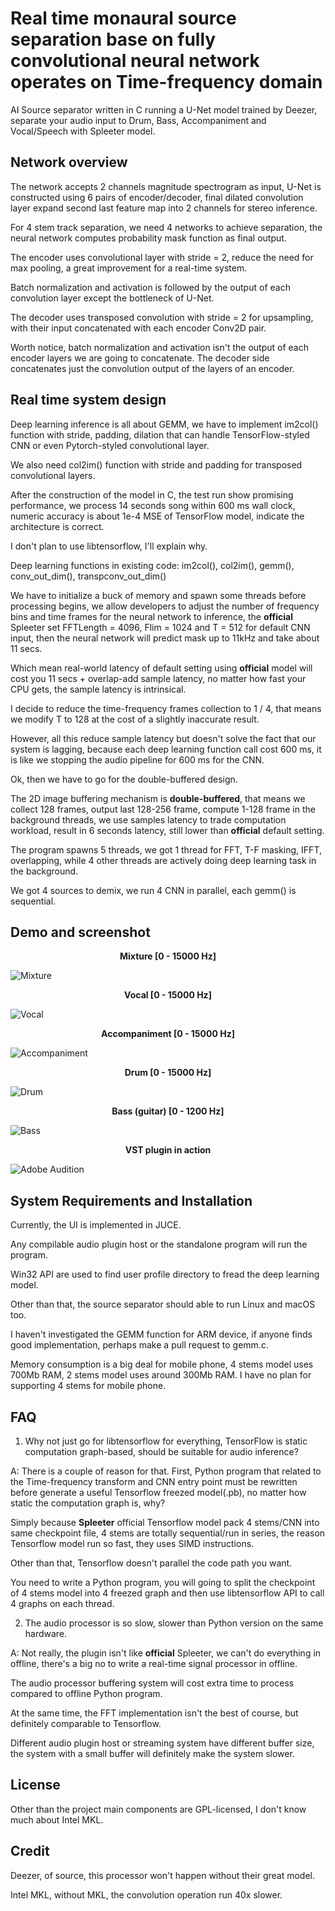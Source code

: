 # Real time monaural source separation base on fully convolutional neural network operates on Time-frequency domain
AI Source separator written in C running a U-Net model trained by Deezer, separate your audio input to Drum, Bass, Accompaniment and Vocal/Speech with Spleeter model.

## Network overview
The network accepts 2 channels magnitude spectrogram as input, U-Net is constructed using 6 pairs of encoder/decoder, final dilated convolution layer expand second last feature map into 2 channels for stereo inference.

For 4 stem track separation, we need 4 networks to achieve separation, the neural network computes probability mask function as final output.

The encoder uses convolutional layer with stride = 2, reduce the need for max pooling, a great improvement for a real-time system.

Batch normalization and activation is followed by the output of each convolution layer except the bottleneck of U-Net.

The decoder uses transposed convolution with stride = 2 for upsampling, with their input concatenated with each encoder Conv2D pair.

Worth notice, batch normalization and activation isn't the output of each encoder layers we are going to concatenate. The decoder side concatenates just the convolution output of the layers of an encoder. 

## Real time system design
Deep learning inference is all about GEMM, we have to implement im2col() function with stride, padding, dilation that can handle TensorFlow-styled CNN or even Pytorch-styled convolutional layer.

We also need col2im() function with stride and padding for transposed convolutional layers.

After the construction of the model in C, the test run show promising performance, we process 14 seconds song within 600 ms wall clock, numeric accuracy is about 1e-4 MSE of TensorFlow model, indicate the architecture is correct.

I don't plan to use libtensorflow, I'll explain why.

Deep learning functions in existing code: im2col(), col2im(), gemm(), conv_out_dim(), transpconv_out_dim()

We have to initialize a buck of memory and spawn some threads before processing begins, we allow developers to adjust the number of frequency bins and time frames for the neural network to inference, the __official__ Spleeter set FFTLength = 4096, Flim = 1024 and T = 512 for default CNN input, then the neural network will predict mask up to 11kHz and take about 11 secs.

Which mean real-world latency of default setting using __official__ model will cost you 11 secs + overlap-add sample latency, no matter how fast your CPU gets, the sample latency is intrinsical.

I decide to reduce the time-frequency frames collection to 1 / 4, that means we modify T to 128 at the cost of a slightly inaccurate result.

However, all this reduce sample latency but doesn't solve the fact that our system is lagging, because each deep learning function call cost 600 ms, it is like we stopping the audio pipeline for 600 ms for the CNN.

Ok, then we have to go for the double-buffered design.

The 2D image buffering mechanism is **double-buffered**, that means we collect 128 frames, output last 128-256 frame, compute 1-128 frame in the background threads, we use samples latency to trade computation workload, result in 6 seconds latency, still lower than __official__ default setting.

The program spawns 5 threads, we got 1 thread for FFT, T-F masking, IFFT, overlapping, while 4 other threads are actively doing deep learning task in the background.

We got 4 sources to demix, we run 4 CNN in parallel, each gemm() is sequential.

## Demo and screenshot
<p align="center">
  <b>Mixture [0 - 15000 Hz]</b><br>
</p>

![Mixture](./mixture.jpg)
<p align="center">
  <b>Vocal [0 - 15000 Hz]</b><br>
</p>

![Vocal](./vocal.jpg)
<p align="center">
  <b>Accompaniment [0 - 15000 Hz]</b><br>
</p>

![Accompaniment](./accompaniment.jpg)
<p align="center">
  <b>Drum [0 - 15000 Hz]</b><br>
</p>

![Drum](./drum.jpg)
<p align="center">
  <b>Bass (guitar) [0 - 1200 Hz]</b><br>
</p>

![Bass](./bass.jpg)
<p align="center">
  <b>VST plugin in action</b><br>
</p>

![Adobe Audition](./screenshot.jpg)

## System Requirements and Installation
Currently, the UI is implemented in JUCE.

Any compilable audio plugin host or the standalone program will run the program.

Win32 API are used to find user profile directory to fread the deep learning model.

Other than that, the source separator should able to run Linux and macOS too.

I haven't investigated the GEMM function for ARM device, if anyone finds good implementation, perhaps make a pull request to gemm.c.

Memory consumption is a big deal for mobile phone, 4 stems model uses 700Mb RAM, 2 stems model uses around 300Mb RAM.
I have no plan for supporting 4 stems for mobile phone.

## FAQ
1. Why not just go for libtensorflow for everything, TensorFlow is static computation graph-based, should be suitable for audio inference?

A: There is a couple of reason for that. First, Python program that related to the Time-frequency transform and CNN entry point must be rewritten before generate a useful Tensorflow freezed model(.pb), no matter how static the computation graph is, why?

Simply because __Spleeter__ official Tensorflow model pack 4 stems/CNN into same checkpoint file, 4 stems are totally sequential/run in series, the reason Tensorflow model run so fast, they uses SIMD instructions.

Other than that, Tensorflow doesn't parallel the code path you want.

You need to write a Python program, you will going to split the checkpoint of 4 stems model into 4 freezed graph and then use libtensorflow API to call 4 graphs on each thread.

2. The audio processor is so slow, slower than Python version on the same hardware.

A: Not really, the plugin isn't like __official__ Spleeter, we can't do everything in offline, there's a big no to write a real-time signal processor in offline.

The audio processor buffering system will cost extra time to process compared to offline Python program.

At the same time, the FFT implementation isn't the best of course, but definitely comparable to Tensorflow.

Different audio plugin host or streaming system have different buffer size, the system with a small buffer will definitely make the system slower.

## License
Other than the project main components are GPL-licensed, I don't know much about Intel MKL.

## Credit
Deezer, of source, this processor won't happen without their great model.

Intel MKL, without MKL, the convolution operation run 40x slower.